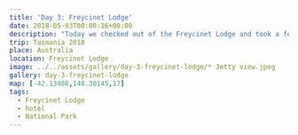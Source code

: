 ```yaml
---
title: 'Day 3: Freycinet Lodge'
date: 2018-05-03T00:00:16+00:00
description: "Today we checked out of the Freycinet Lodge and took a few photos around the Lodge including Richardson's Beach."
trip: Tasmania 2018
place: Australia
location: Freycinet Lodge
image: ../../assets/gallery/day-3-freycinet-lodge/* Jetty view.jpeg
gallery: day-3-freycinet-lodge
map: [-42.13486,148.30145,17]
tags:
  - Freycinet Lodge
  - hotel
  - National Park
---
```

